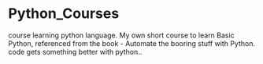 # Python_Courses
course learning python language. 
My own short course to learn Basic Python, referenced from the book - Automate the booring stuff with Python.
code gets something better with python..
